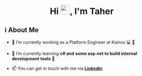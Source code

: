 <h1 align="center">Hi <img src="https://raw.githubusercontent.com/MartinHeinz/MartinHeinz/master/wave.gif" width="30px">, I'm Taher</h1>


## ℹ️ About Me

- 🔭 I’m currently working as a Platform Engineer at Kainos 💻 🚉

- 🌱 I’m currently learning **c# and some asp.net to build internal development tools** 💪

- 📫 You can get in touch with me via **[Linkedin](https://www.linkedin.com/in/taher-azure-cloud-engineer/)**
